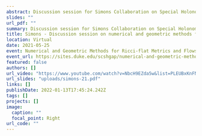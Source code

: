 ```yaml
---
abstract: Discussion session for Simons Collaboration on Special Holonomy in Geometry, Analysis, and Physics
slides: ""
url_pdf: ""
summary: Discussion session for Simons Collaboration on Special Holonomy in Geometry, Analysis, and Physics
title: Simons - Discussion session on numerical and geometric methods for Ricci-flat metrics and flows.
location: Virtual
date: 2021-05-25
event: Numerical and Geometric Methods for Ricci-flat Metrics and Flows
event_url: https://sites.duke.edu/scshgap/numerical-and-geometric-methods-for-ricci-flat-metrics-and-flows-virtual-meeting-online-24-28-may-2021/
featured: false
authors: []
url_video: "https://www.youtube.com/watch?v=NbcH9EZda5w&list=PLEUBxKnFNbBCMk8BuMYGUg0GK2V2FbiEJ&index=7"
url_slides: "uploads/simons-21.pdf"
links: []
publishDate: 2022-01-13T17:45:24.242Z
tags: []
projects: []
image:
  caption: ""
  focal_point: Right
url_code: ""
---
```

